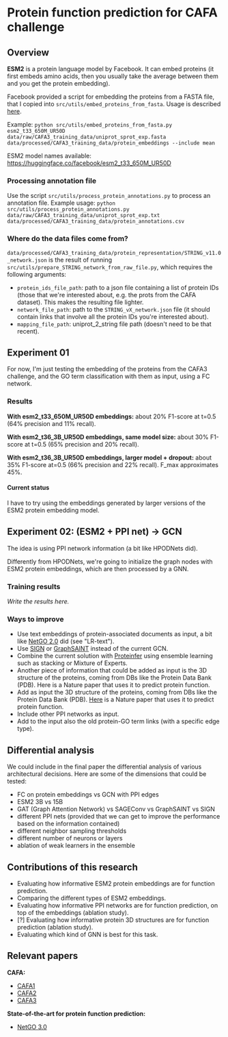 # Protein function prediction for CAFA challenge

## Overview

**ESM2** is a protein language model by Facebook. It can embed proteins (it first embeds amino acids, then you usually take the average between them and you get the protein embedding).

Facebook provided a script for embedding the proteins from a FASTA file, that I copied into `src/utils/embed_proteins_from_fasta`. Usage is described [here](https://github.com/facebookresearch/esm).

Example: `python src/utils/embed_proteins_from_fasta.py esm2_t33_650M_UR50D data/raw/CAFA3_training_data/uniprot_sprot_exp.fasta data/processed/CAFA3_training_data/protein_embeddings --include mean`

ESM2 model names available: https://huggingface.co/facebook/esm2_t33_650M_UR50D

### Processing annotation file

Use the script `src/utils/process_protein_annotations.py` to process an annotation file. Example usage: `python src/utils/process_protein_annotations.py data/raw/CAFA3_training_data/uniprot_sprot_exp.txt data/processed/CAFA3_training_data/protein_annotations.csv`

### Where do the data files come from?

`data/processed/CAFA3_training_data/protein_representation/STRING_v11.0_network.json` is the result of running `src/utils/prepare_STRING_network_from_raw_file.py`, which requires the following arguments:

- `protein_ids_file_path`: path to a json file containing a list of protein IDs (those that we're interested about, e.g. the prots from the CAFA dataset). This makes the resulting file lighter.
- `network_file_path`: path to the `STRING_vX_network.json` file (it should contain links that involve all the protein IDs you're interested about).
- `mapping_file_path`: uniprot_2_string file path (doesn't need to be that recent).

## Experiment 01

For now, I'm just testing the embedding of the proteins from the CAFA3 challenge, and the GO term classification with them as input, using a FC network.

### Results

**With esm2_t33_650M_UR50D embeddings:** about 20% F1-score at t=0.5 (64% precision and 11% recall).

**With esm2_t36_3B_UR50D embeddings, same model size:** about 30% F1-score at t=0.5 (65% precision and 20% recall).

**With esm2_t36_3B_UR50D embeddings, larger model + dropout:** about 35% F1-score at=0.5 (66% precision and 22% recall). F_max approximates 45%.

#### Current status

I have to try using the embeddings generated by larger versions of the ESM2 protein embedding model.

## Experiment 02: (ESM2 + PPI net) -> GCN

The idea is using PPI network information (a bit like HPODNets did).

Differently from HPODNets, we're going to initialize the graph nodes with ESM2 protein embeddings, which are then processed by a GNN.

### Training results

_Write the results here._

### Ways to improve

- Use text embeddings of protein-associated documents as input, a bit like [NetGO 2.0](https://academic.oup.com/nar/article/49/W1/W469/6285266#267025483) did (see "LR-text").
- Use [SIGN](https://arxiv.org/pdf/2004.11198.pdf) or [GraphSAINT](https://arxiv.org/abs/1907.04931) instead of the current GCN.
- Combine the current solution with [Proteinfer](https://google-research.github.io/proteinfer/) using ensemble learning such as stacking or Mixture of Experts.
- Another piece of information that could be added as input is the 3D structure of the proteins, coming from DBs like the Protein Data Bank (PDB). Here is a Nature paper that uses it to predict protein function.
- Add as input the 3D structure of the proteins, coming from DBs like the Protein Data Bank (PDB). [Here](https://www.nature.com/articles/s41467-021-23303-9) is a Nature paper that uses it to predict protein function.
- Include other PPI networks as input.
- Add to the input also the old protein-GO term links (with a specific edge type).

## Differential analysis

We could include in the final paper the differential analysis of various architectural decisions. Here are some of the dimensions that could be tested:
- FC on protein embeddings vs GCN with PPI edges
- ESM2 3B vs 15B
- GAT (Graph Attention Network) vs SAGEConv vs GraphSAINT vs SIGN
- different PPI nets (provided that we can get to improve the performance based on the information contained)
- different neighbor sampling thresholds
- different number of neurons or layers
- ablation of weak learners in the ensemble

## Contributions of this research

- Evaluating how informative ESM2 protein embeddings are for function prediction.
- Comparing the different types of ESM2 embeddings.
- Evaluating how informative PPI networks are for function prediction, on top of the embeddings (ablation study).
- \[?\] Evaluating how informative protein 3D structures are for function prediction (ablation study).
- Evaluating which kind of GNN is best for this task.

## Relevant papers

**CAFA:**
- [CAFA1](http://www.ncbi.nlm.nih.gov/pubmed/23353650)
- [CAFA2](http://www.ncbi.nlm.nih.gov/pubmed/27604469)
- [CAFA3](https://genomebiology.biomedcentral.com/articles/10.1186/s13059-019-1835-8)

**State-of-the-art for protein function prediction:**
- [NetGO 3.0](https://www.sciencedirect.com/science/article/pii/S1672022923000669)